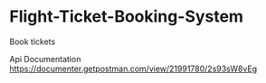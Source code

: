 # Flight-Ticket-Booking-System
Book tickets 

Api Documentation
https://documenter.getpostman.com/view/21991780/2s93sW8vEg
